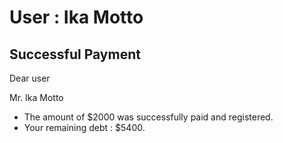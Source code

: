 User : Ika Motto
=============

Successful Payment
---------------------

Dear user

Mr. Ika Motto

* The amount of $2000 was successfully paid and registered.
*  Your remaining debt : $5400.

  
  
  ##

